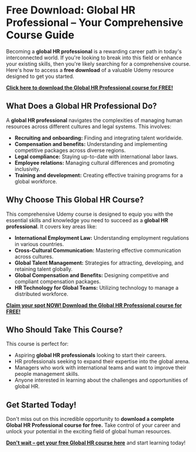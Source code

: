 # Free Download: Global HR Professional – Your Comprehensive Course Guide

Becoming a **global HR professional** is a rewarding career path in today's interconnected world. If you're looking to break into this field or enhance your existing skills, then you're likely searching for a comprehensive course. Here's how to access a **free download** of a valuable Udemy resource designed to get you started.

[**Click here to download the Global HR Professional course for FREE!**](https://udemywork.com/global-hr-professional)

## What Does a Global HR Professional Do?

A **global HR professional** navigates the complexities of managing human resources across different cultures and legal systems. This involves:

*   **Recruiting and onboarding:** Finding and integrating talent worldwide.
*   **Compensation and benefits:** Understanding and implementing competitive packages across diverse regions.
*   **Legal compliance:** Staying up-to-date with international labor laws.
*   **Employee relations:** Managing cultural differences and promoting inclusivity.
*   **Training and development:** Creating effective training programs for a global workforce.

## Why Choose This Global HR Course?

This comprehensive Udemy course is designed to equip you with the essential skills and knowledge you need to succeed as a **global HR professional**. It covers key areas like:

*   **International Employment Law:** Understanding employment regulations in various countries.
*   **Cross-Cultural Communication:** Mastering effective communication across cultures.
*   **Global Talent Management:** Strategies for attracting, developing, and retaining talent globally.
*   **Global Compensation and Benefits:** Designing competitive and compliant compensation packages.
*   **HR Technology for Global Teams:** Utilizing technology to manage a distributed workforce.

[**Claim your spot NOW! Download the Global HR Professional course for FREE!**](https://udemywork.com/global-hr-professional)

## Who Should Take This Course?

This course is perfect for:

*   Aspiring **global HR professionals** looking to start their careers.
*   HR professionals seeking to expand their expertise into the global arena.
*   Managers who work with international teams and want to improve their people management skills.
*   Anyone interested in learning about the challenges and opportunities of global HR.

## Get Started Today!

Don't miss out on this incredible opportunity to **download a complete Global HR Professional course for free.** Take control of your career and unlock your potential in the exciting field of global human resources.

**[Don't wait – get your free Global HR course here](https://udemywork.com/global-hr-professional)** and start learning today!
